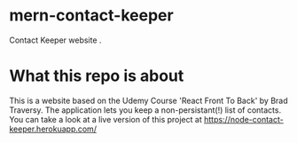 # mern-contact-keeper
Contact Keeper website .

# What this repo is about
This is a website based on the Udemy Course 'React Front To Back' by Brad Traversy. 
The application lets you keep a non-persistant(!) list of contacts.
You can take a look at a live version of this project at https://node-contact-keeper.herokuapp.com/
